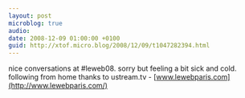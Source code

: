 ```yaml
---
layout: post
microblog: true
audio: 
date: 2008-12-09 01:00:00 +0100
guid: http://xtof.micro.blog/2008/12/09/t1047282394.html
---
```

nice conversations at #leweb08. sorry but feeling a bit sick and cold. following from home thanks to ustream.tv - [www.lewebparis.com](http://www.lewebparis.com/)

